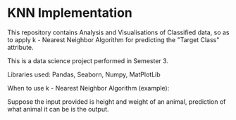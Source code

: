 # KNN Implementation

This repository contains Analysis and Visualisations of Classified data, so as to apply k - Nearest Neighbor Algorithm for predicting the "Target Class" attribute.

This is a data science project performed in Semester 3.

Libraries used: Pandas, Seaborn, Numpy, MatPlotLib

When to use k - Nearest Neighbor Algorithm (example):

Suppose the input provided is height and weight of an animal, prediction of what animal it can be is the output.
